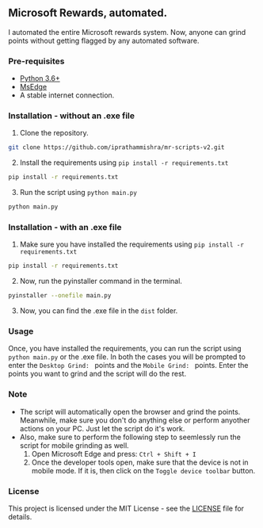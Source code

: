 ## Microsoft Rewards, automated.

I automated the entire Microsoft rewards system. Now, anyone can grind points without getting flagged by any automated software.

### Pre-requisites

- [Python 3.6+](https://www.python.org/downloads/)
- [MsEdge](https://www.microsoft.com/en-us/edge)
- A stable internet connection.

### Installation - without an .exe file

1. Clone the repository.

```bash
git clone https://github.com/iprathammishra/mr-scripts-v2.git
```

2. Install the requirements using `pip install -r requirements.txt`

```bash
pip install -r requirements.txt
```

3. Run the script using `python main.py`

```bash
python main.py
```

### Installation - with an .exe file

1. Make sure you have installed the requirements using `pip install -r requirements.txt`

```bash
pip install -r requirements.txt
```

2. Now, run the pyinstaller command in the terminal.

```bash
pyinstaller --onefile main.py
```

3. Now, you can find the .exe file in the `dist` folder.

### Usage

Once, you have installed the requirements, you can run the script using `python main.py` or the .exe file. In both the cases you will be prompted to enter the `Desktop Grind: ` points and the `Mobile Grind: ` points. Enter the points you want to grind and the script will do the rest.

### Note

- The script will automatically open the browser and grind the points. Meanwhile, make sure you don't do anything else or perform anyother actions on your PC. Just let the script do it's work.
- Also, make sure to perform the following step to seemlessly run the script for mobile grinding as well.
  1. Open Microsoft Edge and press: `Ctrl + Shift + I`
  2. Once the developer tools open, make sure that the device is not in mobile mode. If it is, then click on the `Toggle device toolbar` button.

### License

This project is licensed under the MIT License - see the [LICENSE](LICENSE) file for details.
